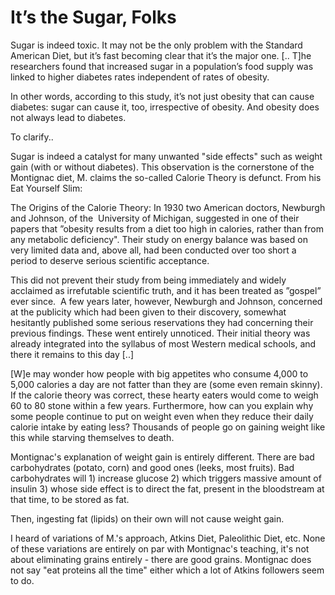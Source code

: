 # It’s the Sugar, Folks

Sugar is indeed toxic. It may not be the only problem with the Standard American Diet, but it’s fast becoming clear that it’s the major one. [.. T]he researchers found that increased sugar in a population’s food supply was linked to higher diabetes rates independent of rates of obesity.

In other words, according to this study, it’s not just obesity that can cause diabetes: sugar can cause it, too, irrespective of obesity. And obesity does not always lead to diabetes.

To clarify..

Sugar is indeed a catalyst for many unwanted "side effects" such as weight gain (with or without diabetes). This observation is the cornerstone of the Montignac diet, M. claims the so-called Calorie Theory is defunct. From his  Eat Yourself Slim:


The Origins of the Calorie Theory: In 1930 two American doctors, Newburgh and Johnson, of the  University of Michigan, suggested in one of their papers that ”obesity results from a diet too high in calories, rather than from any metabolic deficiency". Their study on energy balance was based on very limited data and, above all, had been conducted over too short a period to deserve serious scientific acceptance.

This did not prevent their study from being immediately and widely acclaimed as irrefutable scientific truth, and it has been treated as ”gospel” ever since.  A few years later, however, Newburgh and Johnson, concerned at the publicity which had been given to their discovery, somewhat hesitantly published some serious reservations they had concerning their previous findings. These went entirely unnoticed. Their initial theory was already integrated into the syllabus of most Western medical schools, and there it remains to this day [..]

[W]e may wonder how people with big appetites who consume 4,000 to 5,000 calories a day are not fatter than they are (some even remain skinny). If the calorie theory was correct, these hearty eaters would come to weigh 60 to 80 stone within a few years. Furthermore, how can you explain why some people continue to put on weight even when they reduce their daily calorie intake by eating less? Thousands of people go on gaining weight like this while starving themselves to death.

Montignac's explanation of weight gain is entirely different. There are bad carbohydrates (potato, corn) and good ones (leeks, most fruits). Bad carbohydrates will 1) increase glucose 2) which triggers massive amount of insulin 3) whose side effect is to direct the fat, present in the bloodstream at that time, to be stored as fat. 

Then, ingesting fat (lipids) on their own will not cause weight gain. 

I heard of variations of M.'s approach, Atkins Diet, Paleolithic Diet, etc. None of these variations are entirely on par with Montignac's teaching, it's not about eliminating grains entirely - there are good grains. Montignac does not say "eat proteins all the time" either which a lot of Atkins followers seem to  do. 













